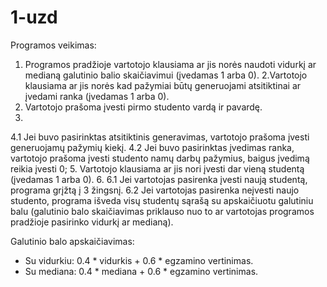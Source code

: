 # 1-uzd
Programos veikimas:

1. Programos pradžioje vartotojo klausiama ar jis norės naudoti vidurkį ar medianą galutinio balio skaičiavimui (įvedamas 1 arba 0).
2.Vartotojo klausiama ar jis norės kad pažymiai būtų generuojami atsitiktinai ar įvedami ranka (įvedamas 1 arba 0).
3. Vartotojo prašoma įvesti pirmo studento vardą ir pavardę.
4. 
  4.1 Jei buvo pasirinktas atsitiktinis generavimas, vartotojo prašoma įvesti generuojamų pažymių kiekį.
  4.2 Jei buvo pasirinktas įvedimas ranka, vartotojo prašoma įvesti studento namų darbų pažymius, baigus įvedimą reikia įvesti 0;
5. Vartotojo klausiama ar jis nori įvesti dar vieną studentą (įvedamas 1 arba 0).
6.
  6.1 Jei vartotojas pasirenka įvesti naują studentą, programa grįžtą į 3 žingsnį.
  6.2 Jei vartotojas pasirenka neįvesti naujo studento, programa išveda visų studentų sąrašą su apskaičiuotu galutiniu balu (galutinio balo skaičiavimas priklauso nuo to ar vartotojas programos pradžioje pasirinko vidurkį ar medianą).

Galutinio balo apskaičiavimas:
- Su vidurkiu: 0.4 * vidurkis + 0.6 * egzamino vertinimas.
- Su mediana: 0.4 * mediana + 0.6 * egzamino vertinimas.
